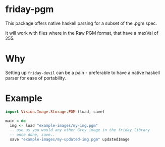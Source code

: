 # friday-pgm

This package offers native haskell parsing for a subset of the .pgm spec.

It will work with files where in the Raw PGM format, that have a maxVal of 255.

# Why

Setting up `friday-devil` can be a pain - preferable to have a native haskell parser for ease of portability.

# Example

```haskell
import Vision.Image.Storage.PGM (load, save)

main = do
  img <- load "example-images/my-img.pgm"
  -- use as you would any other Grey image in the friday library
  -- once done, save..
  save "example-images/my-updated-img.pgm" updatedImage
```